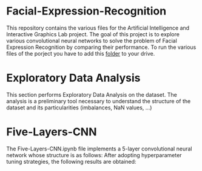 # Facial-Expression-Recognition
This repository contains the various files for the Artificial Intelligence and Interactive Graphics Lab project.
The goal of this project is to explore various convolutional neural networks to solve the problem of Facial Expression Recognition by comparing their performance.
To run the various files of the porject you have to add this [folder](https://drive.google.com/drive/folders/1WnDjOJArsUH-G_ffOXXO7D7dZCs9lLyH?usp=sharing) to your drive.


# Exploratory Data Analysis
This section performs Exploratory Data Analysis on the dataset.
The analysis is a preliminary tool necessary to understand the structure of the dataset and its particularities (imbalances, NaN values, ...)

# Five-Layers-CNN
The Five-Layers-CNN.ipynb file implements a 5-layer convolutional neural network whose structure is as follows:
After adopting hyperparameter tuning strategies, the following results are obtained:
